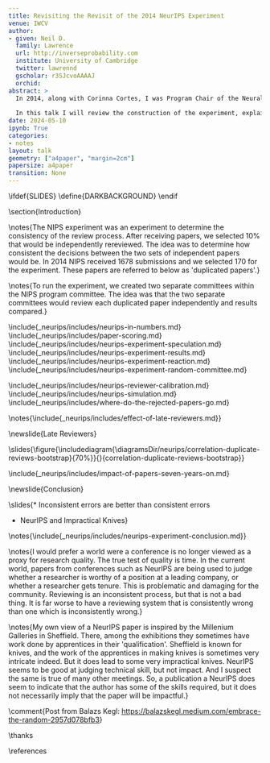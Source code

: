```yaml
---
title: Revisiting the Revisit of the 2014 NeurIPS Experiment
venue: IWCV
author:
- given: Neil D.
  family: Lawrence
  url: http://inverseprobability.com
  institute: University of Cambridge
  twitter: lawrennd
  gscholar: r3SJcvoAAAAJ
  orchid: 
abstract: >
  In 2014, along with Corinna Cortes, I was Program Chair of the Neural Information Processing Systems conference. At the time, when wondering about innovations for the conference, Corinna and I decided it would be interesting to test the consistency of reviewing. With this in mind, we randomly selected 10% of submissions and had them reviewed by two independent committees. 
  
  In this talk I will review the construction of the experiment, explain how the NeurIPS review process worked and talk about what I felt the implications for reviewing were, vs what the community reaction was.
date: 2024-05-10
ipynb: True
categories:
- notes
layout: talk
geometry: ["a4paper", "margin=2cm"]
papersize: a4paper
transition: None
---
```


\ifdef{SLIDES}
\define{DARKBACKGROUND}
\endif

\section{Introduction}

\notes{The NIPS experiment was an experiment to determine the consistency of the review process. After receiving papers, we selected 10% that would be independently rereviewed. The idea was to determine how consistent the decisions between the two sets of independent papers would be. In 2014 NIPS received 1678 submissions and we selected 170 for the experiment. These papers are referred to below as 'duplicated papers'.}

\notes{To run the experiment, we created two separate committees within the NIPS program committee. The idea was that the two separate committees would review each duplicated paper independently and results compared.}

\include{_neurips/includes/neurips-in-numbers.md}
\include{_neurips/includes/paper-scoring.md}
\include{_neurips/includes/neurips-experiment-speculation.md}
\include{_neurips/includes/neurips-experiment-results.md}
\include{_neurips/includes/neurips-experiment-reaction.md}
\include{_neurips/includes/neurips-experiment-random-committee.md}

<!--include{_neurips/includes/neurips-experiment.md}-->
\include{_neurips/includes/neurips-reviewer-calibration.md}
\include{_neurips/includes/neurips-simulation.md}
\include{_neurips/includes/where-do-the-rejected-papers-go.md}

\notes{\include{_neurips/includes/effect-of-late-reviewers.md}}

\newslide{Late Reviewers}

\slides{\figure{\includediagram{\diagramsDir/neurips/correlation-duplicate-reviews-bootstrap}{70%}}{}{correlation-duplicate-reviews-bootstrap}}

\include{_neurips/includes/impact-of-papers-seven-years-on.md}

\newslide{Conclusion}

\slides{* Inconsistent errors are better than consistent errors
* NeurIPS and Impractical Knives}

\notes{\include{_neurips/includes/neurips-experiment-conclusion.md}}

\notes{I would prefer a world were a conference is no longer viewed as a proxy for research quality. The true test of quality is time. In the current world, papers from conferences such as NeurIPS are being used to judge whether a researcher is worthy of a position at a leading company, or whether a researcher gets tenure. This is problematic and damaging for the community. Reviewing is an inconsistent process, but that is not a bad thing. It is far worse to have a reviewing system that is consistently wrong than one which is inconsistently wrong.}

\notes{My own view of a NeurIPS paper is inspired by the Millenium Galleries in Sheffield. There, among the exhibitions they sometimes have work done by apprentices in their 'qualification'. Sheffield is known for knives, and the work of the apprentices in making knives is sometimes very intricate indeed. But it does lead to some very impractical knives. NeurIPS seems to be good at judging technical skill, but not impact. And I suspect the same is true of many other meetings. So, a publication a NeurIPS does seem to indicate that the author has some of the skills required, but it does not necessarily imply that the paper will be impactful.}


\comment{Post from Balazs Kegl: <https://balazskegl.medium.com/embrace-the-random-2957d078bfb3>}



\thanks

\references



